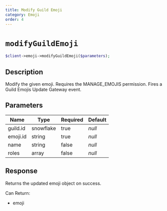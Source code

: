 ```yaml
---
title: Modify Guild Emoji
category: Emoji
order: 4
---
```


# `modifyGuildEmoji`

```php
$client->emoji->modifyGuildEmoji($parameters);
```

## Description

Modify the given emoji. Requires the MANAGE_EMOJIS permission.  Fires a Guild Emojis Update Gateway event.

## Parameters


Name | Type | Required | Default
--- | --- | --- | ---
guild.id | snowflake | true | *null*
emoji.id | string | true | *null*
name | string | false | *null*
roles | array | false | *null*

## Response

Returns the updated emoji object on success.

Can Return:

* emoji
